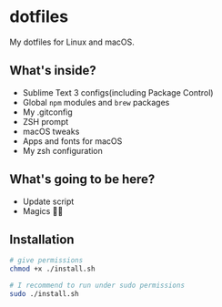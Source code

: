 # dotfiles
My dotfiles for Linux and macOS.

## What's inside?
- Sublime Text 3 configs(including Package Control)
- Global `npm` modules and `brew` packages
- My .gitconfig
- ZSH prompt
- macOS tweaks
- Apps and fonts for macOS
- My zsh configuration

## What's going to be here?
- Update script
- Magics 🎩✨

## Installation
```bash
# give permissions
chmod +x ./install.sh

# I recommend to run under sudo permissions
sudo ./install.sh
```